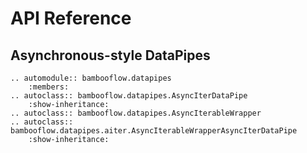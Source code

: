 # API Reference

## Asynchronous-style DataPipes

```{eval-rst}
.. automodule:: bambooflow.datapipes
    :members:
.. autoclass:: bambooflow.datapipes.AsyncIterDataPipe
    :show-inheritance:
.. autoclass:: bambooflow.datapipes.AsyncIterableWrapper
.. autoclass:: bambooflow.datapipes.aiter.AsyncIterableWrapperAsyncIterDataPipe
    :show-inheritance:
```
